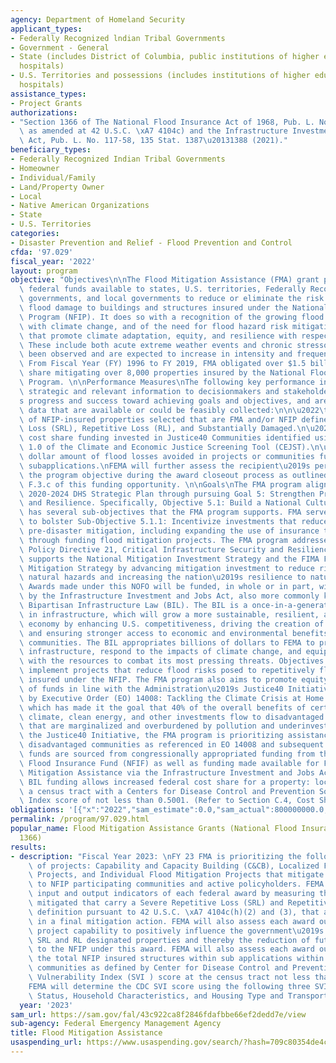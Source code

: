 ```yaml
---
agency: Department of Homeland Security
applicant_types:
- Federally Recognized lndian Tribal Governments
- Government - General
- State (includes District of Columbia, public institutions of higher education and
  hospitals)
- U.S. Territories and possessions (includes institutions of higher education and
  hospitals)
assistance_types:
- Project Grants
authorizations:
- "Section 1366 of The National Flood Insurance Act of 1968, Pub. L. No. 90-448 (codified\
  \ as amended at 42 U.S.C. \xA7 4104c) and the Infrastructure Investment and Jobs\
  \ Act, Pub. L. No. 117-58, 135 Stat. 1387\u20131388 (2021)."
beneficiary_types:
- Federally Recognized Indian Tribal Governments
- Homeowner
- Individual/Family
- Land/Property Owner
- Local
- Native American Organizations
- State
- U.S. Territories
categories:
- Disaster Prevention and Relief - Flood Prevention and Control
cfda: '97.029'
fiscal_year: '2022'
layout: program
objective: "Objectives\n\nThe Flood Mitigation Assistance (FMA) grant program makes\
  \ federal funds available to states, U.S. territories, Federally Recognized Tribal\
  \ governments, and local governments to reduce or eliminate the risk of repetitive\
  \ flood damage to buildings and structures insured under the National Flood Insurance\
  \ Program (NFIP). It does so with a recognition of the growing flood hazards associated\
  \ with climate change, and of the need for flood hazard risk mitigation activities\
  \ that promote climate adaptation, equity, and resilience with respect to flooding.\
  \ These include both acute extreme weather events and chronic stressors which have\
  \ been observed and are expected to increase in intensity and frequency in the future.\
  \ From Fiscal Year (FY) 1996 to FY 2019, FMA obligated over $1.5 billion in federal\
  \ share mitigating over 8,000 properties insured by the National Flood Insurance\
  \ Program. \n\nPerformance Measures\nThe following key performance indicators provide\
  \ strategic and relevant information to decisionmakers and stakeholders about FMA\u2019\
  s progress and success toward achieving goals and objectives, and are based on measurable\
  \ data that are available or could be feasibly collected:\n\n\u2022\tTotal number\
  \ of NFIP-insured properties selected that are FMA and/or NFIP defined Severe Repetitive\
  \ Loss (SRL), Repetitive Loss (RL), and Substantially Damaged.\n\u2022\tTotal federal\
  \ cost share funding invested in Justice40 Communities identified using version\
  \ 1.0 of the Climate and Economic Justice Screening Tool (CEJST).\n\u2022\tTotal\
  \ dollar amount of flood losses avoided in projects or communities funded by FMA\
  \ subapplications.\nFEMA will further assess the recipient\u2019s performance against\
  \ the program objective during the award closeout process as outlined in Section\
  \ F.3.c of this funding opportunity. \n\nGoals\nThe FMA program aligns with the\
  \ 2020-2024 DHS Strategic Plan through pursuing Goal 5: Strengthen Preparedness\
  \ and Resilience. Specifically, Objective 5.1: Build a National Culture of Preparedness\
  \ has several sub-objectives that the FMA program supports. FMA serves primarily\
  \ to bolster Sub-Objective 5.1.1: Incentivize investments that reduce risk and increase\
  \ pre-disaster mitigation, including expanding the use of insurance to manage risk\
  \ through funding flood mitigation projects. The FMA program addresses Presidential\
  \ Policy Directive 21, Critical Infrastructure Security and Resilience. FMA also\
  \ supports the National Mitigation Investment Strategy and the FIMA FY 2021-2023\
  \ Mitigation Strategy by advancing mitigation investment to reduce risks posed by\
  \ natural hazards and increasing the nation\u2019s resilience to natural hazards.\
  \ Awards made under this NOFO will be funded, in whole or in part, with funds appropriated\
  \ by the Infrastructure Investment and Jobs Act, also more commonly known as the\
  \ Bipartisan Infrastructure Law (BIL). The BIL is a once-in-a-generation investment\
  \ in infrastructure, which will grow a more sustainable, resilient, and equitable\
  \ economy by enhancing U.S. competitiveness, driving the creation of quality jobs,\
  \ and ensuring stronger access to economic and environmental benefits for disadvantaged\
  \ communities. The BIL appropriates billions of dollars to FEMA to promote resilient\
  \ infrastructure, respond to the impacts of climate change, and equip our nation\
  \ with the resources to combat its most pressing threats. Objectives FMA aims to\
  \ implement projects that reduce flood risks posed to repetitively flooded properties\
  \ insured under the NFIP. The FMA program also aims to promote equity in the delivery\
  \ of funds in line with the Administration\u2019s Justice40 Initiative, established\
  \ by Executive Order (EO) 14008: Tackling the Climate Crisis at Home and Abroad,\
  \ which has made it the goal that 40% of the overall benefits of certain federal\
  \ climate, clean energy, and other investments flow to disadvantaged communities\
  \ that are marginalized and overburdened by pollution and underinvestment. In implementing\
  \ the Justice40 Initiative, the FMA program is prioritizing assistance that benefits\
  \ disadvantaged communities as referenced in EO 14008 and subsequent guidance. FMA\
  \ funds are sourced from congressionally appropriated funding from the National\
  \ Flood Insurance Fund (NFIF) as well as funding made available for FY 23 Flood\
  \ Mitigation Assistance via the Infrastructure Investment and Jobs Act (IIJA). The\
  \ BIL funding allows increased federal cost share for a property: located within\
  \ a census tract with a Centers for Disease Control and Prevention Social Vulnerability\
  \ Index score of not less than 0.5001. (Refer to Section C.4, Cost Share or Match)."
obligations: '[{"x":"2022","sam_estimate":0.0,"sam_actual":800000000.0,"usa_spending_actual":93028787.25},{"x":"2023","sam_estimate":650000000.0,"sam_actual":0.0,"usa_spending_actual":61700248.39},{"x":"2024","sam_estimate":650000000.0,"sam_actual":0.0,"usa_spending_actual":0.0}]'
permalink: /program/97.029.html
popular_name: Flood Mitigation Assistance Grants (National Flood Insurance Act Sec
  1366)
results:
- description: "Fiscal Year 2023: \nFY 23 FMA is prioritizing the following types\
    \ of projects: Capability and Capacity Building (C&CB), Localized Flood Risk Reduction\
    \ Projects, and Individual Flood Mitigation Projects that mitigate flood risks\
    \ to NFIP participating communities and active policyholders. FEMA will assess\
    \ input and output indicators of each federal award by measuring the total properties\
    \ mitigated that carry a Severe Repetitive Loss (SRL) and Repetitive Loss (RL)\
    \ definition pursuant to 42 U.S.C. \xA7 4104c(h)(2) and (3), that are included\
    \ in a final mitigation action. FEMA will also assess each award output by measuring\
    \ project capability to positively influence the government\u2019s goal of mitigating\
    \ SRL and RL designated properties and thereby the reduction of future losses\
    \ to the NFIP under this award. FEMA will also assess each award output by measuring\
    \ the total NFIP insured structures within sub applications within socially vulnerable\
    \ communities as defined by Center for Disease Control and Prevention (CDC) Social\
    \ Vulnerability Index (SVI ) score at the census tract not less than 0.5001. \n\
    FEMA will determine the CDC SVI score using the following three SVI themes: Socioeconomic\
    \ Status, Household Characteristics, and Housing Type and Transportation.\u201D"
  year: '2023'
sam_url: https://sam.gov/fal/43c922ca8f2846fdafbbe66ef2dedd7e/view
sub-agency: Federal Emergency Management Agency
title: Flood Mitigation Assistance
usaspending_url: https://www.usaspending.gov/search/?hash=709c80354de4c31d25673dcd0909f47f
---
```

